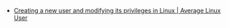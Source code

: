 * [Creating a new user and modifying its privileges in Linux | Average Linux User](https://averagelinuxuser.com/creating-new-user-linux/#:~:text=Simple%20way%20to%20create%20a%20new%20user%20in,be%20skipped%20if%20you%20want.%20And%20that%E2%80%99s%20it.)
